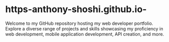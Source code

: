 # https-anthony-shoshi.github.io-
Welcome to my GitHub repository hosting my web developer portfolio. Explore a diverse range of projects and skills showcasing my proficiency in web development, mobile application development, API creation, and more.
